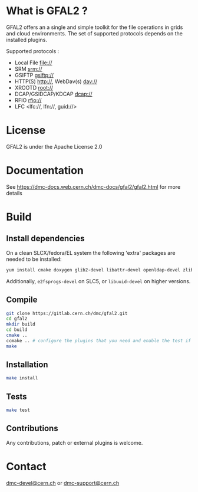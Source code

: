 What is GFAL2 ?
===============
GFAL2 offers an a single and simple toolkit for the file operations in grids and cloud environments.
The set of supported protocols depends on the installed plugins.

Supported protocols :
* Local File <file://>
* SRM <srm://>
* GSIFTP <gsiftp://>
* HTTP(S) <http://>, WebDav(s) <dav://>
* XROOTD <root://>
* DCAP/GSIDCAP/KDCAP <dcap://>
* RFIO <rfio://>
* LFC <lfc://, lfn://, guid://>

License
=======
GFAL2 is under the Apache License 2.0

Documentation
=============
 See https://dmc-docs.web.cern.ch/dmc-docs/gfal2/gfal2.html for more details

Build
=====
## Install dependencies
On a clean SLCX/fedora/EL system the following 'extra' packages are needed to be installed:

```bash
yum install cmake doxygen glib2-devel libattr-devel openldap-devel zlib-devel lfc-devel dpm-devel srm-ifce-devel dcap-devel globus-gass-copy-devel davix-devel xrootd-client-devel libssh2-devel gtest-devel
```
Additionally, `e2fsprogs-devel` on SLC5, or `libuuid-devel` on higher versions.

## Compile
```bash
git clone https://gitlab.cern.ch/dmc/gfal2.git
cd gfal2
mkdir build
cd build
cmake ..
ccmake .. # configure the plugins that you need and enable the test if wished
make
```

## Installation
```bash
make install
```

## Tests
```bash
make test
```
## Contributions
Any contributions, patch or external plugins is welcome.

# Contact
dmc-devel@cern.ch or dmc-support@cern.ch

